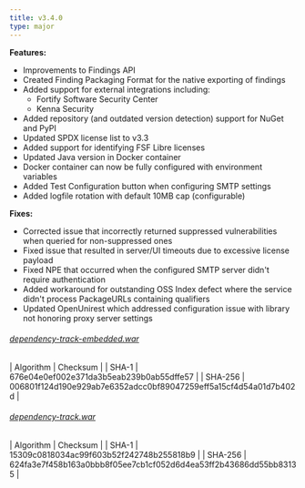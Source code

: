 ```yaml
---
title: v3.4.0
type: major
---
```


**Features:**

* Improvements to Findings API
* Created Finding Packaging Format for the native exporting of findings
* Added support for external integrations including:
  * Fortify Software Security Center
  * Kenna Security
* Added repository (and outdated version detection) support for NuGet and PyPI
* Updated SPDX license list to v3.3
* Added support for identifying FSF Libre licenses
* Updated Java version in Docker container
* Docker container can now be fully configured with environment variables
* Added Test Configuration button when configuring SMTP settings
* Added logfile rotation with default 10MB cap (configurable)

**Fixes:**

* Corrected issue that incorrectly returned suppressed vulnerabilities when queried for non-suppressed ones
* Fixed issue that resulted in server/UI timeouts due to excessive license payload
* Fixed NPE that occurred when the configured SMTP server didn't require authentication
* Added workaround for outstanding OSS Index defect where the service didn't process PackageURLs containing qualifiers
* Updated OpenUnirest which addressed configuration issue with library not honoring proxy server settings


###### [dependency-track-embedded.war](https://github.com/DependencyTrack/dependency-track/releases/download/3.4.0/dependency-track-embedded.war)

| Algorithm | Checksum |
| SHA-1     | 676e04e0ef002e371da3b5eab239b0ab55dffe57 |
| SHA-256   | 006801f124d190e929ab7e6352adcc0bf89047259eff5a15cf4d54a01d7b402d |

###### [dependency-track.war](https://github.com/DependencyTrack/dependency-track/releases/download/3.4.0/dependency-track.war)

| Algorithm | Checksum |
| SHA-1     | 15309c0818034ac99f603b52f242748b255818b9 |
| SHA-256   | 624fa3e7f458b163a0bbb8f05ee7cb1cf052d6d4ea53ff2b43686dd55bb83135 |